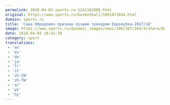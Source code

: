 ```yaml
---
permalink: 2018-04-03-sports.ru-1241161908.html
original: https://www.sports.ru/basketball/1061871644.html
domain: sports.ru
title: 'Саша Обрадович признан лучшим тренером Еврокубка-2017/18'
image: https://www.sports.ru/dynamic_images/news/106/187/164/4/share/9a941a.png
date: 2018-04-03 10:41:30
category: sport
translations: 
 - 'en'
 - 'es'
 - 'de'
 - 'ja'
 - 'fr'
 - 'it'
 - 'zh-CN'
 - 'zh-TW'
 - 'ar'
 - 'pt'
 - 'hy'
---
```


